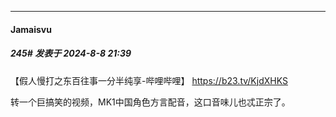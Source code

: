 ﻿
*****

####  Jamaisvu  
##### 245#       发表于 2024-8-8 21:39

【假人慢打之东百往事一分半纯享-哔哩哔哩】 https://b23.tv/KjdXHKS

转一个巨搞笑的视频，MK1中国角色方言配音，这口音味儿也忒正宗了。

